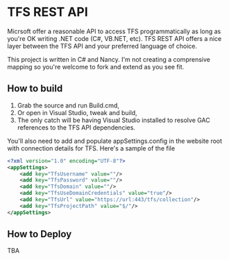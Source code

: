 # TFS REST API

Micrsoft offer a reasonable API to access TFS programmatically as long as you're OK writing .NET code (C#, VB.NET, etc). TFS REST API offers a nice layer between the TFS API and your preferred language of choice. 

This project is written in C# and Nancy. I'm not creating a comprensive mapping so you're welcome to fork and extend as you see fit.

## How to build

1. Grab the source and run Build.cmd,
2. Or open in Visual Studio, tweak and build,
3. The only catch will be having Visual Studio installed to resolve GAC references to the TFS API dependencies.

You'll also need to add and populate appSettings.config in the website root with connection details for TFS. Here's a sample of the file

```xml
<?xml version="1.0" encoding="UTF-8"?>
<appSettings>
    <add key="TfsUsername" value=""/>
    <add key="TfsPassword" value=""/>
    <add key="TfsDomain" value=""/>
    <add key="TfsUseDomainCredentials" value="true"/>
    <add key="TfsUrl" value="https://url:443/tfs/collection"/>
    <add key="TfsProjectPath" value="$/"/>
</appSettings>
```

## How to Deploy

TBA